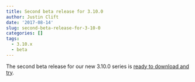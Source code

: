 ```yaml
---
title: Second beta release for 3.10.0
author: Justin Clift
date: '2017-08-14'
slug: second-beta-release-for-3-10-0
categories: []
tags:
  - 3.10.x
  - beta
---
```

The second beta release for our new 3.10.0 series is [ready to download and try](https://github.com/sqlitebrowser/sqlitebrowser/releases/tag/v3.10.0-beta2).